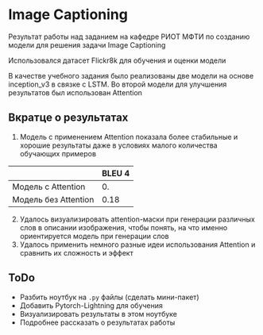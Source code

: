 # Image Captioning
Результат работы над заданием на кафедре РИОТ МФТИ по созданию модели для решения задачи Image Captioning

Использовался датасет Flickr8k для обучения и оценки модели

В качестве учебного задания было реализованы две модели на основе inception_v3 в связке с LSTM. Во второй модели для улучшения результатов был использован Attention

## Вкратце о результатах
1. Модель с применением Attention показала более стабильные и хорошие результаты даже в условиях малого количества обучающих примеров

|                      | BLEU 4 |
|----------------------|--------|
| Модель с Attention   | 0.     |
| Модель без Attention | 0.18   |

2. Удалось визуализировать attention-маски при генерации различных слов в описании изображения, чтобы понять, на что именно ориентируется модель при генерации слов
3. Удалось применить немного разные идеи использования Attention и сравнить их сложность и эффект

## ToDo
 * Разбить ноутбук на `.py` файлы (сделать мини-пакет)
 * Добавить Pytorch-Lightning для обучения
 * Визуализировать результаты в этом ноутбуке
 * Подробнее рассказать о результатах работы
 